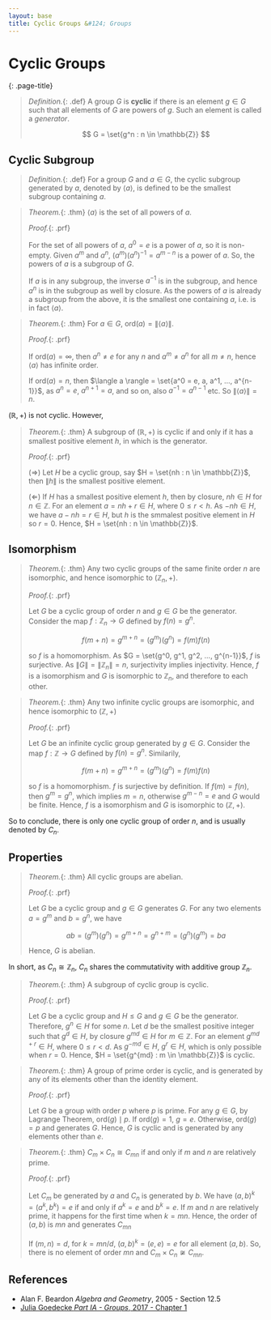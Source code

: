 ```yaml
---
layout: base
title: Cyclic Groups &#124; Groups
---
```


# Cyclic Groups
{: .page-title}

> *Definition.*{: .def}
> A group $G$ is **cyclic** if there is an element $g \in G$ such that all elements of $G$ are powers of $g$.
> Such an element is called a _generator_.
>
> $$
  G = \set{g^n : n \in \mathbb{Z}}
  $$

## Cyclic Subgroup

> *Definition.*{: .def}
> For a group $G$ and $a \in G$, the cyclic subgroup generated by $a$, denoted by $\langle a \rangle$,
> is defined to be the smallest subgroup containing $a$.

> *Theorem.*{: .thm}
> $\langle a \rangle$ is the set of all powers of $a$.
>
> *Proof.*{: .prf}
>
> For the set of all powers of $a$, $a^0 = e$ is a power of $a$, so it is non-empty.
> Given $a^m$ and $a^n$, $(a^m)(a^n)^{-1} = a^{m-n}$ is a power of $a$.
> So, the powers of $a$ is a subgroup of $G$.
>
> If $a$ is in any subgroup, the inverse $a^{-1}$ is in the subgroup, and hence $a^n$ is in the subgroup as well by closure.
> As the powers of $a$ is already a subgroup from the above, it is the smallest one containing $a$, i.e. is in fact $\langle a \rangle$.

> *Theorem.*{: .thm}
> For $a \in G$, $\text{ord}(a) = \| \langle a\rangle \|$.
>
> *Proof.*{: .prf}
>
> If $\text{ord}(a) = \infty$, then $a^n \not= e$ for any $n$ and $a^m \not = a^n$ for all $m \not = n$, hence $\langle a \rangle$ has infinite order.
>
> If $\text{ord}(a) = n$, then $\langle a \rangle = \set{a^0 = e, a, a^1, ..., a^{n-1}}$, as $a^n = e$, $a^{n+1} = a$, and so on, also $a^{-1} = a^{n-1}$ etc.
> So $\|\langle a \rangle\| = n$.

$(\mathbb{R}, +)$ is not cyclic. However,

> *Theorem.*{: .thm}
> A subgroup of $(\mathbb{R}, +)$ is cyclic if and only if it has a smallest positive element $h$, in which is the generator.
>
> *Proof.*{: .prf}
>
> $(\Rightarrow)$ Let $H$ be a cyclic group, say $H = \set{nh : n \in \mathbb{Z}}$, then $\|h\|$ is the smallest positive element.
>
> $(\Leftarrow)$ If $H$ has a smallest positive element $h$, then by closure, $nh \in H$ for $n \in \mathbb{Z}$.
> For an element $a = nh + r \in H$, where $0 \le r < h$. As $-nh \in H$, we have $a - nh = r \in H$, but $h$ is the smmalest positive element in $H$ so $r = 0$.
> Hence, $H = \set{nh : n \in \mathbb{Z}}$.

## Isomorphism

> *Theorem.*{: .thm}
> Any two cyclic groups of the same finite order $n$ are isomorphic, and hence isomorphic to $(\mathbb{Z}_n, +)$.
>
> *Proof.*{: .prf}
>
> Let $G$ be a cyclic group of order $n$ and $g \in G$ be the generator.
> Consider the map $f: \mathbb{Z}_n \to G$ defined by $f(n) = g^n$.
>
> $$
  f(m + n) = g^{m+n} = (g^m)(g^n) = f(m)f(n)
  $$
>
> so $f$ is a homomorphism. As $G = \set{g^0, g^1, g^2, ..., g^{n-1}}$, $f$ is surjective. As $\|G\| = \|\mathbb{Z}_n\| = n$, surjectivity implies injectivity.
> Hence, $f$ is a isomorphism and $G$ is isomorphic to $\mathbb{Z}_n$, and therefore to each other.

> *Theorem.*{: .thm}
> Any two infinite cyclic groups are isomorphic, and hence isomorphic to $(\mathbb{Z}, +)$
>
> *Proof.*{: .prf}
>
> Let $G$ be an infinite cyclic group generated by $g \in G$.
> Consider the map $f: \mathbb{Z} \to G$ defined by $f(n) = g^n$. Similarily,
>
> $$
  f(m + n) = g^{m+n} = (g^m)(g^n) = f(m)f(n)
  $$
>
> so $f$ is a homomorphism. $f$ is surjective by definition. If $f(m) = f(n)$, then $g^m = g^n$, which implies $m = n$, otherwise $g^{m-n}=e$ and $G$ would be finite.
> Hence, $f$ is a isomorphism and $G$ is isomorphic to $(\mathbb{Z}, +)$.

So to conclude, there is only one cyclic group of order $n$, and is usually denoted by $C_n$.

## Properties

> *Theorem.*{: .thm}
> All cyclic groups are abelian.
>
> *Proof.*{: .prf}
>
> Let $G$ be a cyclic group and $g \in G$ generates $G$.
> For any two elements $a = g^m$ and $b = g^n$, we have
>
> $$
  ab = (g^m)(g^n) = g^{m+n} = g^{n+m} = (g^n)(g^m) = ba
  $$
>
> Hence, $G$ is abelian.

In short, as $C_n \cong \mathbb{Z}_n$, $C_n$ shares the commutativity with additive group $\mathbb{Z}_n$.

> *Theorem.*{: .thm}
> A subgroup of cyclic group is cyclic.
>
> *Proof.*{: .prf}
>
> Let $G$ be a cyclic group and $H \le G$ and $g \in G$ be the generator.
> Therefore, $g^n \in H$ for some $n$. Let $d$ be the smallest positive integer such that $g^d \in H$,
> by closure $g^{md} \in H$ for $m \in \mathbb{Z}$.
> For an element $g^{md + r} \in H$, where $0 \le r < d$. As $g^{-md} \in H$, $g^r \in H$, which is only possible when $r = 0$.
> Hence, $H = \set{g^{md} : m \in \mathbb{Z}}$ is cyclic.

> *Theorem.*{: .thm}
> A group of prime order is cyclic, and is generated by any of its elements other than the identity element.
>
> *Proof.*{: .prf}
>
> Let $G$ be a group with order $p$ where $p$ is prime.
> For any $g \in G$, by Lagrange Theorem, $\text{ord}(g) \mid p$.
> If $\text{ord}(g) = 1$, $g = e$. Otherwise, $\text{ord}(g) = p$ and generates $G$.
> Hence, $G$ is cyclic and is generated by any elements other than $e$.

> *Theorem.*{: .thm}
> $C_m \times C_n \cong C_{mn}$ if and only if $m$ and $n$ are relatively prime.
>
> *Proof.*{: .prf}
>
> Let $C_m$ be generated by $a$ and $C_n$ is generated by $b$.
> We have $(a, b)^k = (a^k, b^k) = e$ if and only if $a^k = e$ and $b^k = e$.
> If $m$ and $n$ are relatively prime, it happens for the first time when $k = mn$.
> Hence, the order of $(a, b)$ is $mn$ and generates $C_{mn}$
>
> If $(m, n) = d$, for $k = mn/d$, $(a, b)^k = (e, e) = e$ for all element $(a, b)$.
> So, there is no element of order $mn$ and $C_m \times C_n \not \cong C_{mn}$.

## References

* Alan F. Beardon _Algebra and Geometry_, 2005 - Section 12.5
* [Julia Goedecke _Part IA - Groups_, 2017 - Chapter 1](https://www.julia-goedecke.de/pdf/GroupsNotes.pdf)
